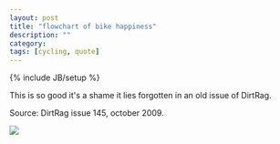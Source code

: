 ```yaml
---
layout: post
title: "flowchart of bike happiness"
description: ""
category: 
tags: [cycling, quote]
---
```

{% include JB/setup %}

This is so good it's a shame it lies forgotten in an old issue of DirtRag.

Source: DirtRag issue 145, october 2009.

![](https://dl.dropbox.com/u/179731/flowchart%20of%20bike%20happiness.jpg)